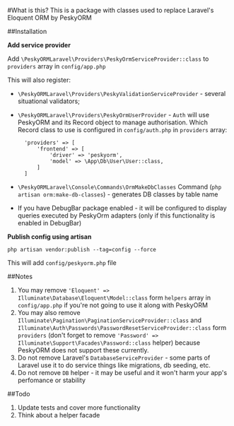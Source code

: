 #What is this?
This is a package with classes used to replace Laravel's Eloquent ORM by PeskyORM

##Installation

**Add service provider**

Add `\PeskyORMLaravel\Providers\PeskyOrmServiceProvider::class` to `providers` array in `config/app.php`

This will also register: 
- `\PeskyORMLaravel\Providers\PeskyValidationServiceProvider` - several situational validators;
- `\PeskyORMLaravel\Providers\PeskyOrmUserProvider` - `Auth` will use PeskyORM and its Record object to manage authorisation. Which Record class to use is configured in `config/auth.php` in `providers` array:

        'providers' => [
            'frontend' => [
                'driver' => 'peskyorm',
                'model' => \App\Db\User\User::class,
            ]
        ]

- `\PeskyORMLaravel\Console\Commands\OrmMakeDbClasses` Command (`php artisan orm:make-db-classes`) - generates DB classes by table name
- If you have DebugBar package enabled - it will be configured to display queries executed by PeskyOrm adapters (only if this functionality is enabled in DebugBar)

**Publish config using artisan**

`php artisan vendor:publish --tag=config --force`

This will add `config/peskyorm.php` file 

##Notes

1. You may remove `'Eloquent' => Illuminate\Database\Eloquent\Model::class` form `helpers` array in `config/app.php` if you're not going to use it along with PeskyORM
2. You may also remove `Illuminate\Pagination\PaginationServiceProvider::class` and `Illuminate\Auth\Passwords\PasswordResetServiceProvider::class` form `providers` (don't forget to remove `'Password' => Illuminate\Support\Facades\Password::class` helper) because PeskyORM does not support these currently.
3. Do not remove Laravel's `DatabaseServiceProvider` - some parts of Laravel use it to do service things like migrations, db seeding, etc.
4. Do not remove `DB` helper - it may be useful and it won't harm your app's perfomance or stability

##Todo
1. Update tests and cover more functionality
2. Think about a helper facade